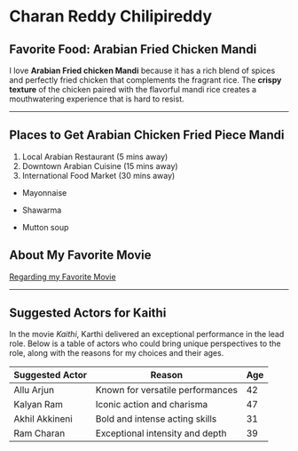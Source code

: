 # Charan Reddy Chilipireddy

## Favorite Food: Arabian Fried Chicken Mandi

I love **Arabian Fried chicken Mandi** because it has a rich blend of spices and perfectly fried chicken that complements the fragrant rice. The **crispy texture** of the chicken paired with the flavorful mandi rice creates a mouthwatering experience that is hard to resist.


---
## Places to Get Arabian Chicken Fried Piece Mandi
1. Local Arabian Restaurant (5 mins away)
2. Downtown Arabian Cuisine (15 mins away)
3. International Food Market (30 mins away)


- Mayonnaise

- Shawarma

- Mutton soup

## About My Favorite Movie
[Regarding my Favorite Movie](./Mymovie.md)

---
## Suggested Actors for Kaithi

In the movie *Kaithi*, Karthi delivered an exceptional performance in the lead role. Below is a table of actors who could bring unique perspectives to the role, along with the reasons for my choices and their ages.

| **Suggested Actor** | **Reason**                      | **Age** |
|--------------------|----------------------------------|-------|
| Allu Arjun         | Known for versatile performances | 42    |
| Kalyan Ram         | Iconic action and charisma       | 47    |
| Akhil Akkineni     | Bold and intense acting skills   | 31    |
| Ram Charan         | Exceptional intensity and depth  | 39    |


